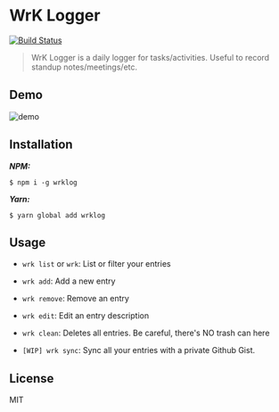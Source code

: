 # WrK Logger

[![Build Status](https://travis-ci.org/djalmaaraujo/wrk.svg?branch=master)](https://travis-ci.org/djalmaaraujo/wrk)

> WrK Logger is a daily logger for tasks/activities. Useful to record standup notes/meetings/etc.

## Demo
![demo](http://g.recordit.co/fKeR1uxZMX.gif)

## Installation

***NPM:***

```
$ npm i -g wrklog
```

***Yarn:***

```
$ yarn global add wrklog
```

## Usage
 - `wrk list` or `wrk`: List or filter your entries

 - `wrk add`: Add a new entry

 - `wrk remove`: Remove an entry

 - `wrk edit`: Edit an entry description

 - `wrk clean`: Deletes all entries. Be careful, there's NO trash can here

 - `[WIP] wrk sync`: Sync all your entries with a private Github Gist.

## License

MIT
